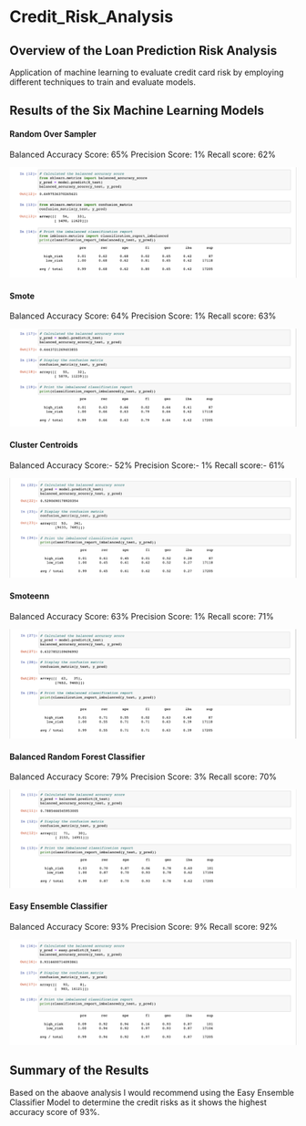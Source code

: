 # Credit_Risk_Analysis

## Overview of the Loan Prediction Risk Analysis
Application of machine learning to evaluate credit card risk by employing different techniques to train and evaluate models.

## Results of the Six Machine Learning Models

#### Random Over Sampler

Balanced Accuracy Score: 65%
Precision Score: 1%
Recall score: 62%

![Random Over Sampler](https://github.com/rtippana1/Credit_Risk_Analysis/blob/main/Images/Random%20Over%20Sampler.png)

#### Smote

Balanced Accuracy Score: 64%
Precision Score: 1%
Recall score: 63%

![Smote](https://github.com/rtippana1/Credit_Risk_Analysis/blob/main/Images/SMOTE%20Oversampling.png)

#### Cluster Centroids

Balanced Accuracy Score:- 52%
Precision Score:- 1%
Recall score:- 61%

![Cluster Centroids](https://github.com/rtippana1/Credit_Risk_Analysis/blob/main/Images/Cluster%20Centroids.png)

#### Smoteenn

Balanced Accuracy Score: 63%
Precision Score: 1%
Recall score: 71%

![Smoteenn](https://github.com/rtippana1/Credit_Risk_Analysis/blob/main/Images/SMOTEENN%20.png)

#### Balanced Random Forest Classifier

Balanced Accuracy Score: 79%
Precision Score: 3%
Recall score: 70%

![Balanced Random Forest Classifier](https://github.com/rtippana1/Credit_Risk_Analysis/blob/main/Images/Balanced%20Random%20Forest%20Classifier.png)


#### Easy Ensemble Classifier

Balanced Accuracy Score: 93%
Precision Score: 9%
Recall score: 92%

![Easy Ensemble Classifier](https://github.com/rtippana1/Credit_Risk_Analysis/blob/main/Images/Easy%20Ensemble%20AdaBoost%20classifier.png)

## Summary of the Results

Based on the abaove analysis I would recommend using the Easy Ensemble Classifier Model to determine the credit risks as it shows the  highest accuracy score of 93%.


